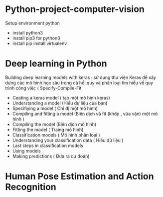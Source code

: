 # Python-project-computer-vision
Setup environment python
- install python3 
- install pip3 for python3
- install pip install virtualenv

# Deep learning in Python 
<!--  -->
Building deep learning models with keras :
sử dụng thư viện Keras để xây dựng các mô hình học sâu trong cả hồi quy và phân loại 
tìm hiểu về quy trình công việc ( Specify-Compile-Fit 
<!--  -->
- Ceating a keras model ( tạo một mô hình keras)
- Understanding a model (Hiểu dự liệu của bạn)
- Specifiying a model ( Chỉ đị một mô hình)
- Compiling and fitting a model (Biên dịch và fit (khớp , vừa vặn) một mô hình )
- Compiling the model (Biên dịch mô hình)
- Fitting the model ( Traing mô hình)
- Classification models ( Mô hình phân loại )
- Understanding your classification data ( Hiểu dữ liệu )
- Last steps in classification models 
- Using models 
- Making predictions ( Đưa ra dự đoán)

# Human Pose Estimation and Action Recognition
<!--  -->
